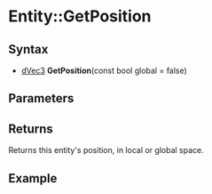 # Entity::GetPosition #

## Syntax ##
- [dVec3]() **GetPosition**(const bool global  = false)

## Parameters ##

## Returns ##
Returns this entity's position, in local or global space.

## Example ##
